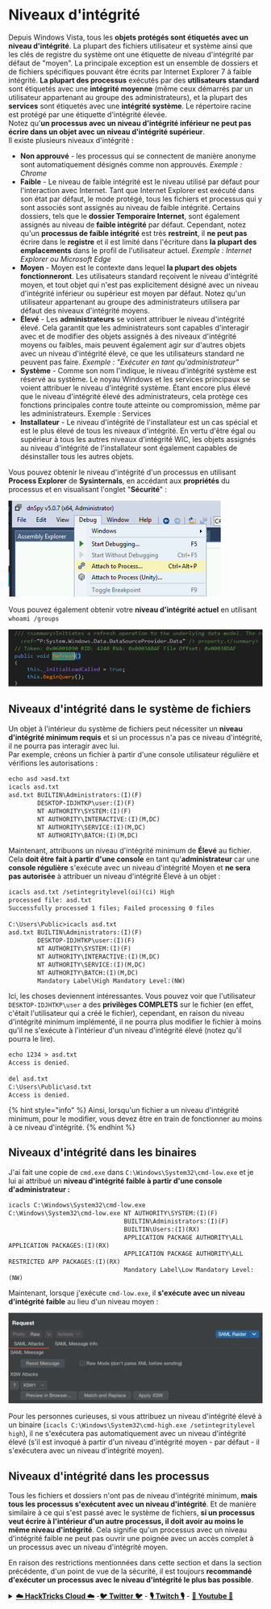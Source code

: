 # Niveaux d'intégrité

Depuis Windows Vista, tous les **objets protégés sont étiquetés avec un niveau d'intégrité**. La plupart des fichiers utilisateur et système ainsi que les clés de registre du système ont une étiquette de niveau d'intégrité par défaut de "moyen". La principale exception est un ensemble de dossiers et de fichiers spécifiques pouvant être écrits par Internet Explorer 7 à faible intégrité. **La plupart des processus** exécutés par des **utilisateurs standard** sont étiquetés avec une **intégrité moyenne** (même ceux démarrés par un utilisateur appartenant au groupe des administrateurs), et la plupart des **services** sont étiquetés avec une **intégrité système**. Le répertoire racine est protégé par une étiquette d'intégrité élevée.\
Notez qu'**un processus avec un niveau d'intégrité inférieur ne peut pas écrire dans un objet avec un niveau d'intégrité supérieur**.\
Il existe plusieurs niveaux d'intégrité :

* **Non approuvé** - les processus qui se connectent de manière anonyme sont automatiquement désignés comme non approuvés. _Exemple : Chrome_
* **Faible** - Le niveau de faible intégrité est le niveau utilisé par défaut pour l'interaction avec Internet. Tant que Internet Explorer est exécuté dans son état par défaut, le mode protégé, tous les fichiers et processus qui y sont associés sont assignés au niveau de faible intégrité. Certains dossiers, tels que le **dossier Temporaire Internet**, sont également assignés au niveau de **faible intégrité** par défaut. Cependant, notez qu'un **processus de faible intégrité** est très **restreint**, il **ne peut pas** écrire dans le **registre** et il est limité dans l'écriture dans **la plupart des emplacements** dans le profil de l'utilisateur actuel. _Exemple : Internet Explorer ou Microsoft Edge_
* **Moyen** - Moyen est le contexte dans lequel **la plupart des objets fonctionneront**. Les utilisateurs standard reçoivent le niveau d'intégrité moyen, et tout objet qui n'est pas explicitement désigné avec un niveau d'intégrité inférieur ou supérieur est moyen par défaut. Notez qu'un utilisateur appartenant au groupe des administrateurs utilisera par défaut des niveaux d'intégrité moyens.
* **Élevé** - Les **administrateurs** se voient attribuer le niveau d'intégrité élevé. Cela garantit que les administrateurs sont capables d'interagir avec et de modifier des objets assignés à des niveaux d'intégrité moyens ou faibles, mais peuvent également agir sur d'autres objets avec un niveau d'intégrité élevé, ce que les utilisateurs standard ne peuvent pas faire. _Exemple : "Exécuter en tant qu'administrateur"_
* **Système** - Comme son nom l'indique, le niveau d'intégrité système est réservé au système. Le noyau Windows et les services principaux se voient attribuer le niveau d'intégrité système. Étant encore plus élevé que le niveau d'intégrité élevé des administrateurs, cela protège ces fonctions principales contre toute atteinte ou compromission, même par les administrateurs. Exemple : Services
* **Installateur** - Le niveau d'intégrité de l'installateur est un cas spécial et est le plus élevé de tous les niveaux d'intégrité. En vertu d'être égal ou supérieur à tous les autres niveaux d'intégrité WIC, les objets assignés au niveau d'intégrité de l'installateur sont également capables de désinstaller tous les autres objets.

Vous pouvez obtenir le niveau d'intégrité d'un processus en utilisant **Process Explorer** de **Sysinternals**, en accédant aux **propriétés** du processus et en visualisant l'onglet "**Sécurité**" :

![](<../../.gitbook/assets/image (318).png>)

Vous pouvez également obtenir votre **niveau d'intégrité actuel** en utilisant `whoami /groups`

![](<../../.gitbook/assets/image (319).png>)

## Niveaux d'intégrité dans le système de fichiers

Un objet à l'intérieur du système de fichiers peut nécessiter un **niveau d'intégrité minimum requis** et si un processus n'a pas ce niveau d'intégrité, il ne pourra pas interagir avec lui.\
Par exemple, créons un fichier à partir d'une console utilisateur régulière et vérifions les autorisations :
```
echo asd >asd.txt
icacls asd.txt
asd.txt BUILTIN\Administrators:(I)(F)
        DESKTOP-IDJHTKP\user:(I)(F)
        NT AUTHORITY\SYSTEM:(I)(F)
        NT AUTHORITY\INTERACTIVE:(I)(M,DC)
        NT AUTHORITY\SERVICE:(I)(M,DC)
        NT AUTHORITY\BATCH:(I)(M,DC)
```
Maintenant, attribuons un niveau d'intégrité minimum de **Élevé** au fichier. Cela **doit être fait à partir d'une console** en tant qu'**administrateur** car une **console régulière** s'exécute avec un niveau d'intégrité Moyen et **ne sera pas autorisée** à attribuer un niveau d'intégrité Élevé à un objet :
```
icacls asd.txt /setintegritylevel(oi)(ci) High
processed file: asd.txt
Successfully processed 1 files; Failed processing 0 files

C:\Users\Public>icacls asd.txt
asd.txt BUILTIN\Administrators:(I)(F)
        DESKTOP-IDJHTKP\user:(I)(F)
        NT AUTHORITY\SYSTEM:(I)(F)
        NT AUTHORITY\INTERACTIVE:(I)(M,DC)
        NT AUTHORITY\SERVICE:(I)(M,DC)
        NT AUTHORITY\BATCH:(I)(M,DC)
        Mandatory Label\High Mandatory Level:(NW)
```
Ici, les choses deviennent intéressantes. Vous pouvez voir que l'utilisateur `DESKTOP-IDJHTKP\user` a des **privilèges COMPLETS** sur le fichier (en effet, c'était l'utilisateur qui a créé le fichier), cependant, en raison du niveau d'intégrité minimum implémenté, il ne pourra plus modifier le fichier à moins qu'il ne s'exécute à l'intérieur d'un niveau d'intégrité élevé (notez qu'il pourra le lire).
```
echo 1234 > asd.txt
Access is denied.

del asd.txt
C:\Users\Public\asd.txt
Access is denied.
```
{% hint style="info" %}
Ainsi, lorsqu'un fichier a un niveau d'intégrité minimum, pour le modifier, vous devez être en train de fonctionner au moins à ce niveau d'intégrité.
{% endhint %}

## Niveaux d'intégrité dans les binaires

J'ai fait une copie de `cmd.exe` dans `C:\Windows\System32\cmd-low.exe` et je lui ai attribué un **niveau d'intégrité faible à partir d'une console d'administrateur :**
```
icacls C:\Windows\System32\cmd-low.exe
C:\Windows\System32\cmd-low.exe NT AUTHORITY\SYSTEM:(I)(F)
                                BUILTIN\Administrators:(I)(F)
                                BUILTIN\Users:(I)(RX)
                                APPLICATION PACKAGE AUTHORITY\ALL APPLICATION PACKAGES:(I)(RX)
                                APPLICATION PACKAGE AUTHORITY\ALL RESTRICTED APP PACKAGES:(I)(RX)
                                Mandatory Label\Low Mandatory Level:(NW)
```
Maintenant, lorsque j'exécute `cmd-low.exe`, il **s'exécute avec un niveau d'intégrité faible** au lieu d'un niveau moyen :

![](<../../.gitbook/assets/image (320).png>)

Pour les personnes curieuses, si vous attribuez un niveau d'intégrité élevé à un binaire (`icacls C:\Windows\System32\cmd-high.exe /setintegritylevel high`), il ne s'exécutera pas automatiquement avec un niveau d'intégrité élevé (s'il est invoqué à partir d'un niveau d'intégrité moyen - par défaut - il s'exécutera avec un niveau d'intégrité moyen).

## Niveaux d'intégrité dans les processus

Tous les fichiers et dossiers n'ont pas de niveau d'intégrité minimum, **mais tous les processus s'exécutent avec un niveau d'intégrité**. Et de manière similaire à ce qui s'est passé avec le système de fichiers, **si un processus veut écrire à l'intérieur d'un autre processus, il doit avoir au moins le même niveau d'intégrité**. Cela signifie qu'un processus avec un niveau d'intégrité faible ne peut pas ouvrir une poignée avec un accès complet à un processus avec un niveau d'intégrité moyen.

En raison des restrictions mentionnées dans cette section et dans la section précédente, d'un point de vue de la sécurité, il est toujours **recommandé d'exécuter un processus avec le niveau d'intégrité le plus bas possible**.


<details>

<summary><a href="https://cloud.hacktricks.xyz/pentesting-cloud/pentesting-cloud-methodology"><strong>☁️ HackTricks Cloud ☁️</strong></a> -<a href="https://twitter.com/hacktricks_live"><strong>🐦 Twitter 🐦</strong></a> - <a href="https://www.twitch.tv/hacktricks_live/schedule"><strong>🎙️ Twitch 🎙️</strong></a> - <a href="https://www.youtube.com/@hacktricks_LIVE"><strong>🎥 Youtube 🎥</strong></a></summary>

- Travaillez-vous dans une **entreprise de cybersécurité** ? Voulez-vous voir votre **entreprise annoncée dans HackTricks** ? ou voulez-vous avoir accès à la **dernière version de PEASS ou télécharger HackTricks en PDF** ? Consultez les [**PLANS D'ABONNEMENT**](https://github.com/sponsors/carlospolop) !

- Découvrez [**The PEASS Family**](https://opensea.io/collection/the-peass-family), notre collection exclusive de [**NFTs**](https://opensea.io/collection/the-peass-family)

- Obtenez le [**swag officiel PEASS & HackTricks**](https://peass.creator-spring.com)

- **Rejoignez le** [**💬**](https://emojipedia.org/speech-balloon/) [**groupe Discord**](https://discord.gg/hRep4RUj7f) ou le [**groupe telegram**](https://t.me/peass) ou **suivez** moi sur **Twitter** [**🐦**](https://github.com/carlospolop/hacktricks/tree/7af18b62b3bdc423e11444677a6a73d4043511e9/\[https:/emojipedia.org/bird/README.md)[**@carlospolopm**](https://twitter.com/hacktricks_live)**.**

- **Partagez vos astuces de piratage en soumettant des PR au [repo hacktricks](https://github.com/carlospolop/hacktricks) et au [repo hacktricks-cloud](https://github.com/carlospolop/hacktricks-cloud)**.

</details>
